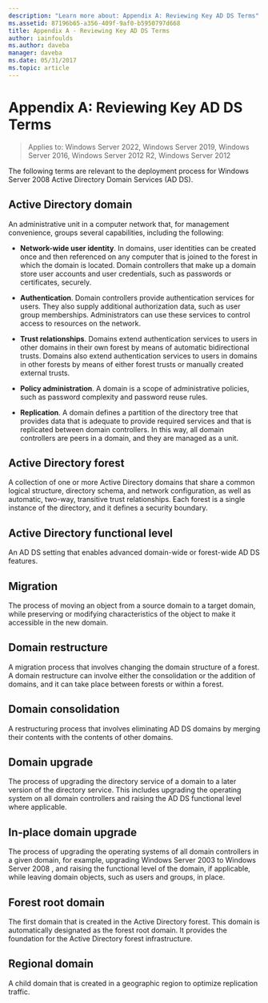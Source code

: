 ```yaml
---
description: "Learn more about: Appendix A: Reviewing Key AD DS Terms"
ms.assetid: 87196b65-a356-409f-9af0-b5950797d668
title: Appendix A - Reviewing Key AD DS Terms
author: iainfoulds
ms.author: daveba
manager: daveba
ms.date: 05/31/2017
ms.topic: article
---
```


# Appendix A: Reviewing Key AD DS Terms

>Applies to: Windows Server 2022, Windows Server 2019, Windows Server 2016, Windows Server 2012 R2, Windows Server 2012

The following terms are relevant to the deployment process for  Windows Server 2008  Active Directory Domain Services (AD DS).

## Active Directory domain
An administrative unit in a computer network that, for management convenience, groups several capabilities, including the following:

-   **Network-wide user identity**. In domains, user identities can be created once and then referenced on any computer that is joined to the forest in which the domain is located. Domain controllers that make up a domain store user accounts and user credentials, such as passwords or certificates, securely.

-   **Authentication**. Domain controllers provide authentication services for users. They also supply additional authorization data, such as user group memberships. Administrators can use these services to control access to resources on the network.

-   **Trust relationships**. Domains extend authentication services to users in other domains in their own forest by means of automatic bidirectional trusts. Domains also extend authentication services to users in domains in other forests by means of either forest trusts or manually created external trusts.

-   **Policy administration**. A domain is a scope of administrative policies, such as password complexity and password reuse rules.

-   **Replication**. A domain defines a partition of the directory tree that provides data that is adequate to provide required services and that is replicated between domain controllers. In this way, all domain controllers are peers in a domain, and they are managed as a unit.

## Active Directory forest
A collection of one or more Active Directory domains that share a common logical structure, directory schema, and network configuration, as well as automatic, two-way, transitive trust relationships. Each forest is a single instance of the directory, and it defines a security boundary.

## Active Directory functional level
An AD DS setting that enables advanced domain-wide or forest-wide AD DS features.

## Migration
The process of moving an object from a source domain to a target domain, while preserving or modifying characteristics of the object to make it accessible in the new domain.

## Domain restructure
A migration process that involves changing the domain structure of a forest. A domain restructure can involve either the consolidation or the addition of domains, and it can take place between forests or within a forest.

## Domain consolidation
A restructuring process that involves eliminating AD DS domains by merging their contents with the contents of other domains.

## Domain upgrade
The process of upgrading the directory service of a domain to a later version of the directory service. This includes upgrading the operating system on all domain controllers and raising the AD DS functional level where applicable.

## In-place domain upgrade
The process of upgrading the operating systems of all domain controllers in a given domain, for example, upgrading Windows Server 2003 to  Windows Server 2008 , and raising the functional level of the domain, if applicable, while leaving domain objects, such as users and groups, in place.

## Forest root domain
The first domain that is created in the Active Directory forest. This domain is automatically designated as the forest root domain. It provides the foundation for the Active Directory forest infrastructure.

## Regional domain
A child domain that is created in a geographic region to optimize replication traffic.



